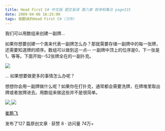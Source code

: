 ```yaml
---
title: Head First C# 中文版 图文皆译 第八章 枚举和集合 page315
date: 2009-04-06 16:25:00
tags: 我翻译的Head First C#（习作）
---
```

我们可以用数组来创建一副牌...

如果你想要创建一个类来代表一副牌怎么办？那就需要存储一副牌中的每一张牌，还需要知道牌的顺序。数组可以做到这一点--
一副牌中顶上的位序是0，下一张是1，等等。下面开始--52张牌全在的一副扑克。

![](https://p-blog.csdn.net/images/p_blog_csdn_net/cuipengfei1/EntryImages/20090406/2009-04-06_16-16-56.jpg)

...  如果想要做更多的事情怎么办呢？

想想你会用一副牌做什么呢？如果你在打扑克，通常都会需要洗牌，在牌堆里取出牌或者放牌进去。用数组来做这些并不是很简单。



[ ![](https://profile.csdnimg.cn/5/2/5/3_cuipengfei1)
![](https://g.csdnimg.cn/static/user-reg-year/1x/11.png)
](https://blog.csdn.net/cuipengfei1)

[ 崔鹏飞 ](https://blog.csdn.net/cuipengfei1)

发布了127 篇原创文章  ·  获赞 8  ·  访问量 74万+

